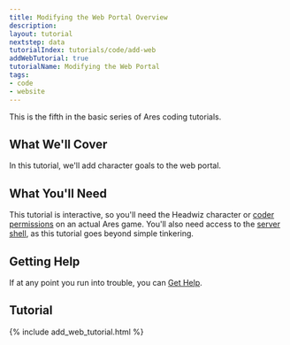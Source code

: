 ```yaml
---
title: Modifying the Web Portal Overview
description:
layout: tutorial
nextstep: data
tutorialIndex: tutorials/code/add-web
addWebTutorial: true
tutorialName: Modifying the Web Portal
tags: 
- code
- website
---
```


This is the fifth in the basic series of Ares coding tutorials.

## What We'll Cover

In this tutorial, we'll add character goals to the web portal.

## What You'll Need

This tutorial is interactive, so you'll need the Headwiz character or [coder permissions](/tutorials/manage/roles.html) on an actual Ares game.  You'll also need access to the [server shell](/tutorials/install/server-shell.html), as this tutorial goes beyond simple tinkering.

## Getting Help

If at any point you run into trouble, you can [Get Help](/feedback.html).

## Tutorial

{% include add_web_tutorial.html %}